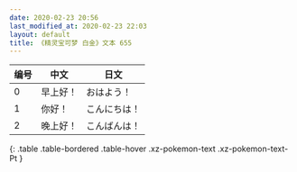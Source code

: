 ```yaml
---
date: 2020-02-23 20:56
last_modified_at: 2020-02-23 22:03
layout: default
title: 《精灵宝可梦 白金》文本 655
---
```

| 编号 | 中文 | 日文 |
| ---- | ---- | ---- |
| 0 | 早上好！ | おはよう！ |
| 1 | 你好！ | こんにちは！ |
| 2 | 晚上好！ | こんばんは！ |
{: .table .table-bordered .table-hover .xz-pokemon-text .xz-pokemon-text-Pt }